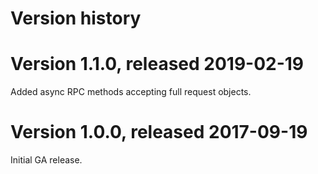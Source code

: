 # Version history

# Version 1.1.0, released 2019-02-19

Added async RPC methods accepting full request objects.

# Version 1.0.0, released 2017-09-19

Initial GA release.
